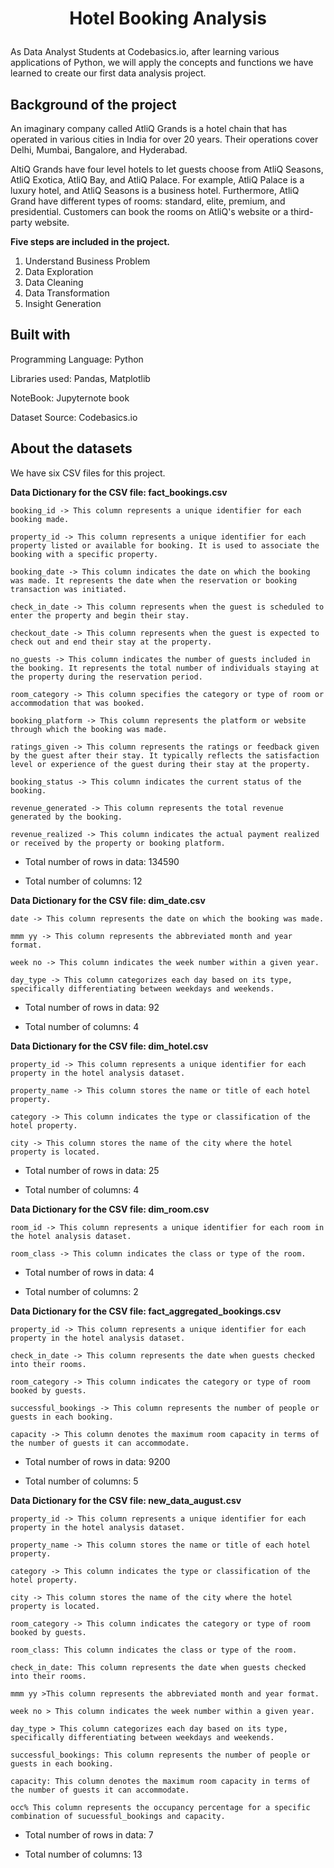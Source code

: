 # <p align="center">Hotel Booking Analysis</p>
As Data Analyst Students at Codebasics.io, after learning various applications of Python, we will apply the concepts and functions we have learned to create our first data analysis project.

## Background of the project
An imaginary company called AtliQ Grands is a hotel chain that has operated in various cities in India for over 20 years. Their operations cover Delhi, Mumbai, Bangalore, and Hyderabad.

AltiQ Grands have four level hotels to let guests choose from AtliQ Seasons, AtliQ Exotica, AtliQ Bay, and AtliQ Palace. For example, AtliQ Palace is a luxury hotel, and AtliQ Seasons is a business hotel.
Furthermore, AtliQ Grand have different types of rooms: standard, elite, premium, and presidential. Customers can book the rooms on AtliQ's website or a third-party website.

**Five steps are included in the project.**
1. Understand Business Problem
2. Data Exploration
3. Data Cleaning
4. Data Transformation
5. Insight Generation

## Built with
Programming Language: Python

Libraries used: Pandas, Matplotlib

NoteBook: Jupyternote book

Dataset Source: Codebasics.io



## About the datasets

We have six CSV files for this project.

**Data Dictionary for the CSV file: fact_bookings.csv**    

    booking_id -> This column represents a unique identifier for each booking made.
    
    property_id -> This column represents a unique identifier for each property listed or available for booking. It is used to associate the booking with a specific property.
    
    booking_date -> This column indicates the date on which the booking was made. It represents the date when the reservation or booking transaction was initiated.
    
    check_in_date -> This column represents when the guest is scheduled to enter the property and begin their stay.
    
    checkout_date -> This column represents when the guest is expected to check out and end their stay at the property.
    
    no_guests -> This column indicates the number of guests included in the booking. It represents the total number of individuals staying at the property during the reservation period.
    
    room_category -> This column specifies the category or type of room or accommodation that was booked.
    
    booking_platform -> This column represents the platform or website through which the booking was made.
    
    ratings_given -> This column represents the ratings or feedback given by the guest after their stay. It typically reflects the satisfaction level or experience of the guest during their stay at the property.
    
    booking_status -> This column indicates the current status of the booking.
    
    revenue_generated -> This column represents the total revenue generated by the booking.
    
    revenue_realized -> This column indicates the actual payment realized or received by the property or booking platform.


- Total number of rows in data: 134590

- Total number of columns: 12


**Data Dictionary for the CSV file: dim_date.csv**

    date -> This column represents the date on which the booking was made.
    
    mmm yy -> This column represents the abbreviated month and year format.
    
    week no -> This column indicates the week number within a given year.
    
    day_type -> This column categorizes each day based on its type, specifically differentiating between weekdays and weekends.


- Total number of rows in data: 92

- Total number of columns: 4

**Data Dictionary for the CSV file: dim_hotel.csv**

    property_id -> This column represents a unique identifier for each property in the hotel analysis dataset.

    property_name -> This column stores the name or title of each hotel property.

    category -> This column indicates the type or classification of the hotel property.

    city -> This column stores the name of the city where the hotel property is located. 

- Total number of rows in data: 25

- Total number of columns: 4

**Data Dictionary for the CSV file: dim_room.csv**

    room_id -> This column represents a unique identifier for each room in the hotel analysis dataset.

    room_class -> This column indicates the class or type of the room.

- Total number of rows in data: 4

- Total number of columns: 2

**Data Dictionary for the CSV file: fact_aggregated_bookings.csv**

    property_id -> This column represents a unique identifier for each property in the hotel analysis dataset.

    check_in_date -> This column represents the date when guests checked into their rooms.

    room_category -> This column indicates the category or type of room booked by guests.

    successful_bookings -> This column represents the number of people or guests in each booking.

    capacity -> This column denotes the maximum room capacity in terms of the number of guests it can accommodate.

- Total number of rows in data: 9200

- Total number of columns: 5



**Data Dictionary for the CSV file: new_data_august.csv**

    property_id -> This column represents a unique identifier for each property in the hotel analysis dataset.

    property_name -> This column stores the name or title of each hotel property.

    category -> This column indicates the type or classification of the hotel property.

    city -> This column stores the name of the city where the hotel property is located. 

    room_category -> This column indicates the category or type of room booked by guests.

    room_class: This column indicates the class or type of the room.

    check_in_date: This column represents the date when guests checked into their rooms.

    mmm yy >This column represents the abbreviated month and year format.

    week no > This column indicates the week number within a given year.

    day_type > This column categorizes each day based on its type, specifically differentiating between weekdays and weekends.

    successful_bookings: This column represents the number of people or guests in each booking.

    capacity: This column denotes the maximum room capacity in terms of the number of guests it can accommodate.

    occ% This column represents the occupancy percentage for a specific combination of sucuessful_bookings and capacity.

- Total number of rows in data: 7

- Total number of columns: 13
